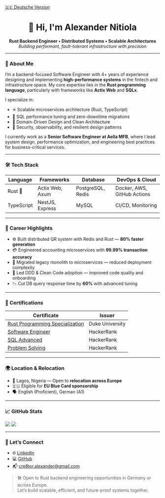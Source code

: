 

<!--
**the-cre8tor/the-cre8tor** is a ✨ _special_ ✨ repository because its `README.md` (this file) appears on your GitHub profile.

Here are some ideas to get you started:

- 🔭 I’m currently working on ...
- 🌱 I’m currently learning ...
- 👯 I’m looking to collaborate on ...
- 🤔 I’m looking for help with ...
- 💬 Ask me about ...
- 📫 How to reach me: ...
- 😄 Pronouns: ...
- ⚡ Fun fact: ...
-->
[🇩🇪 Deutsche Version](./README.de.md)

<h1 align="center">👋 Hi, I'm Alexander Nitiola</h1>
<p align="center">
  <strong>Rust Backend Engineer • Distributed Systems • Scalable Architectures</strong><br/>
  <i>Building performant, fault-tolerant infrastructure with precision</i>
</p>

---

### 🧠 About Me

I’m a backend-focused Software Engineer with 4+ years of experience designing and implementing **high-performance systems** in the fintech and infrastructure space. My core expertise lies in the **Rust programming language**, particularly with frameworks like **Actix Web** and **SQLx**.

I specialize in:
- ✳️ Scalable microservices architecture (Rust, TypeScript)
- 🧮 SQL performance tuning and zero-downtime migrations
- 🧭 Domain-Driven Design and Clean Architecture
- 🔐 Security, observability, and resilient design patterns

I currently work as a **Senior Software Engineer at Aella MFB**, where I lead system design, performance optimization, and engineering best practices for business-critical services.

---

### 🛠️ Tech Stack

| Language     | Frameworks         | Database       | DevOps & Cloud        |
|--------------|--------------------|----------------|------------------------|
| Rust 🦀       | Actix Web, Axum     | PostgreSQL, Redis | Docker, AWS, GitHub Actions |
| TypeScript   | NestJS, Express     | MySQL          | CI/CD, Monitoring      |

---

### 📌 Career Highlights

- ⚙️ Built distributed QR system with Redis and Rust — **80% faster generation**
- 💳 Engineered accounting microservices with **99.99% transaction accuracy**
- 🚀 Migrated legacy monolith to microservices — reduced deployment complexity
- 🧠 Led DDD & Clean Code adoption — improved code quality and onboarding
- 📉 Cut DB query response time by **60%** with advanced tuning

---

### 📜 Certifications

| Certificate | Issuer |
|------------|--------|
| [Rust Programming Specialization](https://www.coursera.org/account/accomplishments/specialization/J7SG3N3JEFNA) | Duke University |
| [Software Engineer](https://www.hackerrank.com/certificates/513a1c595ca4) | HackerRank |
| [SQL Advanced](https://www.hackerrank.com/certificates/749c443e9f68) | HackerRank |
| [Problem Solving](https://www.hackerrank.com/certificates/96f3ad900bbe) | HackerRank |

---

### 🌍 Location & Relocation

- 📍 Lagos, Nigeria — Open to **relocation across Europe**
- 🇪🇺 Eligible for **EU Blue Card sponsorship**
- 🗣️ English (Proficient), German (A1)

---

### 📈 GitHub Stats

<p align="start">
  <img src="https://github-readme-stats.vercel.app/api?username=the-cre8tor&show_icons=true&theme=tokyonight&hide_border=true" />
  <img src="https://github-readme-stats.vercel.app/api/top-langs/?username=the-cre8tor&layout=compact&theme=tokyonight&hide_border=true" />
</p>

---

### 🤝 Let’s Connect

- 🌐 [LinkedIn](https://www.linkedin.com/in/thecre8tor/)
- 💻 [GitHub](https://github.com/the-cre8tor)
- 📬 cre8tor.alexander@gmail.com

> 🛠️ Open to Rust backend engineering opportunities in Germany or across Europe.  
> Let’s build scalable, efficient, and future-proof systems together.

